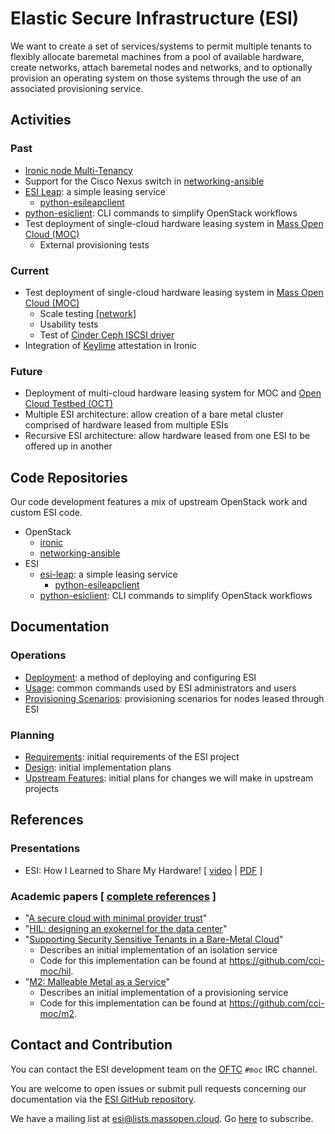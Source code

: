 # Elastic Secure Infrastructure (ESI)

We want to create a set of services/systems to permit multiple tenants to flexibly allocate baremetal machines from a pool of available hardware, create networks, attach baremetal nodes and networks, and to optionally provision an operating system on those systems through the use of an associated provisioning service.

## Activities

### Past

- [Ironic node Multi-Tenancy](https://docs.openstack.org/ironic/latest/admin/node-multitenancy.html)
- Support for the Cisco Nexus switch in [networking-ansible](https://opendev.org/x/networking-ansible)
- [ESI Leap](https://github.com/cci-moc/esi-leap): a simple leasing service
    - [python-esileapclient](https://github.com/cci-moc/python-esileapclient)
- [python-esiclient](https://github.com/CCI-MOC/python-esiclient): CLI commands to simplify OpenStack workflows
- Test deployment of single-cloud hardware leasing system in [Mass Open Cloud (MOC)](https://massopen.cloud/)
    - External provisioning tests

### Current

- Test deployment of single-cloud hardware leasing system in [Mass Open Cloud (MOC)](https://massopen.cloud/)
    - Scale testing [[network](docs/network-load-testing.md)]
    - Usability tests
    - Test of [Cinder Ceph ISCSI driver](https://review.opendev.org/#/c/662829/)
- Integration of [Keylime](https://keylime.dev/) attestation in Ironic

### Future

- Deployment of multi-cloud hardware leasing system for MOC and [Open Cloud Testbed (OCT)](https://massopen.cloud/open-cloud-testbed-developing-a-testbed-for-the-research-community-exploring-next-generation-cloud-platforms/)
- Multiple ESI architecture: allow creation of a bare metal cluster comprised of hardware leased from multiple ESIs
- Recursive ESI architecture: allow hardware leased from one ESI to be offered up in another

## Code Repositories

Our code development features a mix of upstream OpenStack work and custom ESI code.

- OpenStack
    - [ironic](https://github.com/openstack/ironic)
    - [networking-ansible](https://opendev.org/x/networking-ansible)
- ESI
    - [esi-leap](https://github.com/cci-moc/esi-leap): a simple leasing service
        - [python-esileapclient](https://github.com/cci-moc/python-esileapclient)
    - [python-esiclient](https://github.com/CCI-MOC/python-esiclient): CLI commands to simplify OpenStack workflows

## Documentation

### Operations

- [Deployment][deployment]: a method of deploying and configuring ESI
- [Usage][usage]: common commands used by ESI administrators and users
- [Provisioning Scenarios][provisioning-scenarios]: provisioning scenarios for nodes leased through ESI

### Planning

- [Requirements][reqs]: initial requirements of the ESI project
- [Design][design]: initial implementation  plans
- [Upstream Features][upstream]: initial plans for changes we will make in upstream projects

[design]: docs/esi-design.md
[reqs]: docs/esi-requirements.md
[upstream]: docs/upstream-features.md
[deployment]: docs/deployment.md
[usage]: docs/usage.md
[provisioning-scenarios]: docs/provisioning-scenarios.md

## References

### Presentations

- ESI: How I Learned to Share My Hardware! [ [video](https://www.youtube.com/watch?v=o5g85SrPEWI) | [PDF](https://research.redhat.com/esi_ironic-presentation/) ]

### Academic papers [ [complete references](references.bib) ]

- "[A secure cloud with minimal provider trust][0]"
- "[HIL: designing an exokernel for the data center][1]"
- "[Supporting Security Sensitive Tenants in a Bare-Metal Cloud][2]"
    - Describes an initial implementation of an isolation service
    - Code for this implementation can be found at <https://github.com/cci-moc/hil>.
- "[M2: Malleable Metal as a Service][3]"
    - Describes an initial implementation of a provisioning service
    - Code for this implementation can be found at <https://github.com/cci-moc/m2>.

[0]: https://www.usenix.org/conference/hotcloud18/presentation/mosayyebzadeh
[1]: https://open.bu.edu/handle/2144/19198
[2]: https://www.usenix.org/conference/atc19/presentation/mosayyebzadeh
[3]: https://ieeexplore.ieee.org/abstract/document/8360313

## Contact and Contribution

You can contact the ESI development team on the [OFTC][oftc] `#moc` IRC channel.

You are welcome to open issues or submit pull requests concerning our documentation via the [ESI GitHub repository][gh].

We have a mailing list at esi@lists.massopen.cloud. Go [here](https://mail.massopen.cloud/mailman/listinfo/esi) to subscribe.

[oftc]: https://www.oftc.net/
[gh]: https://github.com/CCI-MOC/esi
